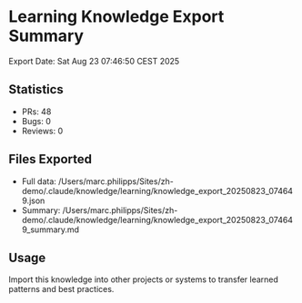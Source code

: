 # Learning Knowledge Export Summary

Export Date: Sat Aug 23 07:46:50 CEST 2025

## Statistics
- PRs:       48
- Bugs:        0  
- Reviews:        0

## Files Exported
- Full data: /Users/marc.philipps/Sites/zh-demo/.claude/knowledge/learning/knowledge_export_20250823_074649.json
- Summary: /Users/marc.philipps/Sites/zh-demo/.claude/knowledge/learning/knowledge_export_20250823_074649_summary.md

## Usage
Import this knowledge into other projects or systems to transfer learned patterns and best practices.
